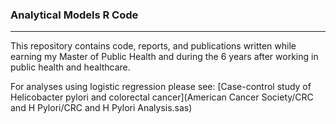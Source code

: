 ### Analytical Models R Code
________________________

This repository contains code, reports, and publications written while earning my Master of Public Health and during the 6 years after working in public health and healthcare. 

For analyses using logistic regression please see:
[Case-control study of Helicobacter pylori and colorectal cancer](American Cancer Society/CRC and H Pylori/CRC and H Pylori Analysis.sas)